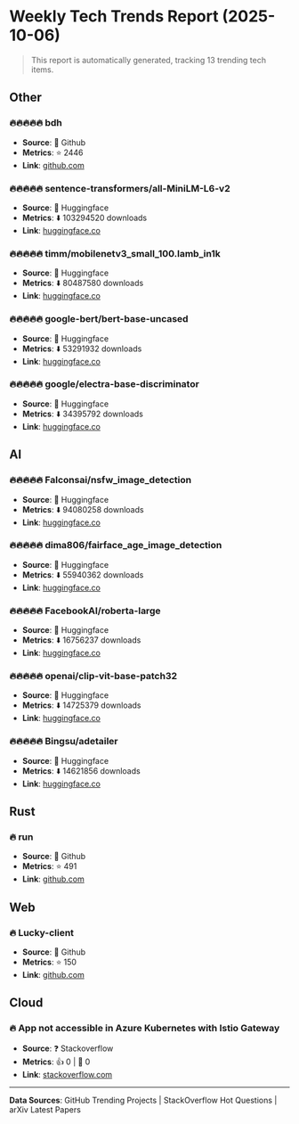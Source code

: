 # Weekly Tech Trends Report (2025-10-06)

> This report is automatically generated, tracking 13 trending tech items.


## Other 

### 🔥🔥🔥🔥🔥 bdh

- **Source**: 🐙 Github
- **Metrics**: ⭐ 2446
- **Link**: [github.com](https://github.com/pathwaycom/bdh)


### 🔥🔥🔥🔥🔥 sentence-transformers/all-MiniLM-L6-v2

- **Source**: 🔗 Huggingface
- **Metrics**: ⬇️ 103294520 downloads
- **Link**: [huggingface.co](https://huggingface.co/sentence-transformers/all-MiniLM-L6-v2)


### 🔥🔥🔥🔥🔥 timm/mobilenetv3_small_100.lamb_in1k

- **Source**: 🔗 Huggingface
- **Metrics**: ⬇️ 80487580 downloads
- **Link**: [huggingface.co](https://huggingface.co/timm/mobilenetv3_small_100.lamb_in1k)


### 🔥🔥🔥🔥🔥 google-bert/bert-base-uncased

- **Source**: 🔗 Huggingface
- **Metrics**: ⬇️ 53291932 downloads
- **Link**: [huggingface.co](https://huggingface.co/google-bert/bert-base-uncased)


### 🔥🔥🔥🔥🔥 google/electra-base-discriminator

- **Source**: 🔗 Huggingface
- **Metrics**: ⬇️ 34395792 downloads
- **Link**: [huggingface.co](https://huggingface.co/google/electra-base-discriminator)


## AI 

### 🔥🔥🔥🔥🔥 Falconsai/nsfw_image_detection

- **Source**: 🔗 Huggingface
- **Metrics**: ⬇️ 94080258 downloads
- **Link**: [huggingface.co](https://huggingface.co/Falconsai/nsfw_image_detection)


### 🔥🔥🔥🔥🔥 dima806/fairface_age_image_detection

- **Source**: 🔗 Huggingface
- **Metrics**: ⬇️ 55940362 downloads
- **Link**: [huggingface.co](https://huggingface.co/dima806/fairface_age_image_detection)


### 🔥🔥🔥🔥🔥 FacebookAI/roberta-large

- **Source**: 🔗 Huggingface
- **Metrics**: ⬇️ 16756237 downloads
- **Link**: [huggingface.co](https://huggingface.co/FacebookAI/roberta-large)


### 🔥🔥🔥🔥🔥 openai/clip-vit-base-patch32

- **Source**: 🔗 Huggingface
- **Metrics**: ⬇️ 14725379 downloads
- **Link**: [huggingface.co](https://huggingface.co/openai/clip-vit-base-patch32)


### 🔥🔥🔥🔥🔥 Bingsu/adetailer

- **Source**: 🔗 Huggingface
- **Metrics**: ⬇️ 14621856 downloads
- **Link**: [huggingface.co](https://huggingface.co/Bingsu/adetailer)


## Rust 

### 🔥 run

- **Source**: 🐙 Github
- **Metrics**: ⭐ 491
- **Link**: [github.com](https://github.com/Esubaalew/run)


## Web 

### 🔥 Lucky-client

- **Source**: 🐙 Github
- **Metrics**: ⭐ 150
- **Link**: [github.com](https://github.com/Luckly-XYZ/Lucky-client)


## Cloud 

### 🔥 App not accessible in Azure Kubernetes with Istio Gateway

- **Source**: ❓ Stackoverflow
- **Metrics**: 👍 0 | 💬 0
- **Link**: [stackoverflow.com](https://stackoverflow.com/questions/79783462/app-not-accessible-in-azure-kubernetes-with-istio-gateway)



---

**Data Sources**: GitHub Trending Projects | StackOverflow Hot Questions | arXiv Latest Papers